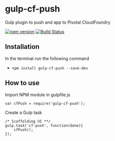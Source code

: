 # gulp-cf-push
Gulp plugin to push and app to Pivotal CloudFoundry

[![npm version](https://badge.fury.io/js/gulp-cf-push.svg)](https://badge.fury.io/js/gulp-cf-push)
[![Build Status](https://travis-ci.org/eduardogch/gulp-cf-push.svg?branch=master)](https://travis-ci.org/eduardogch/gulp-cf-push)

## Installation

In the terminal run the following command
- `npm install gulp-cf-push --save-dev`

## How to use

Import NPM module in gulpfile.js
```
var cfPush = require('gulp-cf-push');
```

Create a Gulp task
```
/* Scaffolding UI **/
gulp.task('cf-push', function(done){
    cfPush();
});
```
